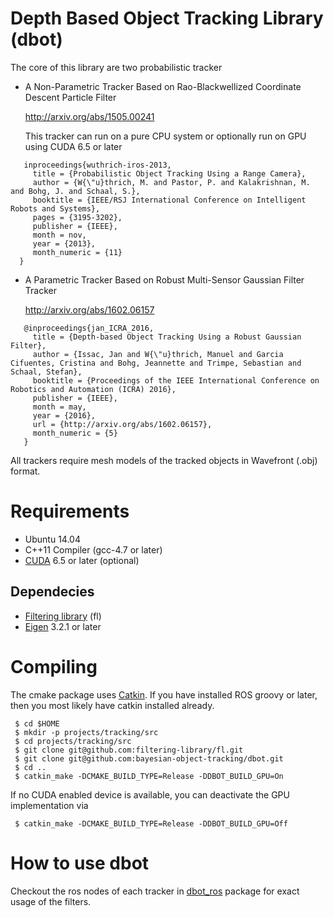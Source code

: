 # Depth Based Object Tracking Library (dbot)

The core of this library are two probabilistic tracker
 * A Non-Parametric Tracker Based on Rao-Blackwellized Coordinate Descent Particle Filter
   
   http://arxiv.org/abs/1505.00241
   
   This tracker can run on a pure CPU system or optionally run on GPU using CUDA 6.5 or later

```
   inproceedings{wuthrich-iros-2013,
     title = {Probabilistic Object Tracking Using a Range Camera},
     author = {W{\"u}thrich, M. and Pastor, P. and Kalakrishnan, M. and Bohg, J. and Schaal, S.},
     booktitle = {IEEE/RSJ International Conference on Intelligent Robots and Systems},
     pages = {3195-3202},
     publisher = {IEEE},
     month = nov,
     year = {2013},
     month_numeric = {11}
  }
```
 
 * A Parametric Tracker Based on Robust Multi-Sensor Gaussian Filter Tracker

   http://arxiv.org/abs/1602.06157
   
```
   @inproceedings{jan_ICRA_2016,
     title = {Depth-based Object Tracking Using a Robust Gaussian Filter},
     author = {Issac, Jan and W{\"u}thrich, Manuel and Garcia Cifuentes, Cristina and Bohg, Jeannette and Trimpe, Sebastian and Schaal, Stefan},
     booktitle = {Proceedings of the IEEE International Conference on Robotics and Automation (ICRA) 2016},
     publisher = {IEEE},
     month = may,
     year = {2016},
     url = {http://arxiv.org/abs/1602.06157},
     month_numeric = {5}
   }
```

All trackers require mesh models of the tracked objects in Wavefront (.obj) format.

# Requirements
 * Ubuntu 14.04
 * C++11 Compiler (gcc-4.7 or later)
 * [CUDA](https://developer.nvidia.com/cuda-downloads) 6.5 or later (optional)
 
## Dependecies
 * [Filtering library](https://github.com/filtering-library/fl) (fl)
 * [Eigen](http://eigen.tuxfamily.org/) 3.2.1 or later
 
# Compiling
 The cmake package uses [Catkin](https://github.com/ros/catkin). If you have installed ROS groovy or later, then you most likely have catkin installed already.

     $ cd $HOME
     $ mkdir -p projects/tracking/src  
     $ cd projects/tracking/src
     $ git clone git@github.com:filtering-library/fl.git
     $ git clone git@github.com:bayesian-object-tracking/dbot.git
     $ cd ..
     $ catkin_make -DCMAKE_BUILD_TYPE=Release -DDBOT_BUILD_GPU=On

If no CUDA enabled device is available, you can deactivate the GPU implementation via 

     $ catkin_make -DCMAKE_BUILD_TYPE=Release -DDBOT_BUILD_GPU=Off


# How to use dbot

Checkout the ros nodes of each tracker in [dbot_ros](https://github.com/bayesian-object-tracking/dbot_ros) package for exact usage of the filters.

 
